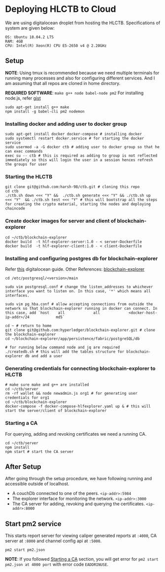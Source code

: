 # Deploying HLCTB to Cloud

We are using digitalocean droplet from hosting the HLCTB. Specifications of system are given below:

```
OS: Ubuntu 18.04.2 LTS
RAM: 4GB
CPU: Intel(R) Xeon(R) CPU E5-2650 v4 @ 2.20GHz
```


## Setup

__NOTE__: Using tmux is recommended because we need multiple terminals for running many processes and also for configuring different services. And I am assuming that all repos are cloned in home directory.

__REQUIRED SOFTWARE__: `make g++ node babel-node pm2`
For installing node.js, refer [gist](https://gist.github.com/d2s/372b5943bce17b964a79)
```
sudo apt-get install g++ make
npm install -g babel-cli pm2 nodemon
```

### Installing docker and adding user to docker group
```
sudo apt-get install docker docker-compose # installing docker
sudo systemctl restart docker.service # for starting the docker service
sudo usermod -a -G docker ctb # adding user to docker group so that he can exec commands
exec su -- ctb # this is required as adding to group is not reflected immediately so this will login the user in a session hences refresh the groups for user
```

### Starting the HLCTB
```
git clone git@github.com:harsh-98/ctb.git # cloning this repo
cd ctb
./ctb.sh down <<< "Y" &&  ./ctb.sh generate <<< "Y" && ./ctb.sh up  <<< "Y"  && ./ctb.sh test <<< "Y" # this will bootstrap all the steps for creating the crypto material, starting the nodes and deploying chaincode
```

### Create docker images for server and client of blockchain-explorer
```
cd ~/ctb/blockchain-explorer
docker build  -t hlf-explorer-server:1.0 - < server-Dockerfile
docker build  -t hlf-explorer-client:1.0 - < client-Dockerfile
```

### Installing and configuring postgres db for blockchain-explorer
Refer [this](https://www.digitalocean.com/community/tutorials/how-to-install-and-use-postgresql-on-ubuntu-18-04) digitalocean guide.
Other References: [blockchain-explorer](https://github.com/hyperledger/blockchain-explorer)

```
cd /etc/postgresql/<version>/main

sudo vim postgresql.conf # change the listen_addresses to whichever interface you want to listen on. In this case, '*' which means all interfaces.

sudo vim pg_hba.conf # allow accepting connections from outside the network so that blockchain-explorer running in docker can connect. In this case, add `host    all             all             <docker-host-ip-addr>/24            md5`

cd ~ # return to home
git clone git@github.com:hyperledger/blockchain-explorer.git # clone the blockchain-explorer
cd ~/blockchain-explorer/app/persistence/fabric/postgreSQL/db

# for running below command node and jq are required
./createdb.sh # this will add the tables structure for blockchain-explorer db and add a user
```

### Generating credentials for connecting blockchain-explorer to HLCTB
```
# make sure make and g++ are installed
cd ~/ctb/server
rm -rf wallet && node newadmin.js org1 # for generating user credentials for org1
cd ~/ctb/blockchain-explorer
docker-compose -f docker-compose-hlfexplorer.yaml up & # this will start the server/client of blockchain-explorer
```

### Starting a CA
For querying, adding and revoking certificates we need a running CA.
```
cd ~/ctb/server
npm install
npm start # start the CA server
```

## After Setup
After going through the setup procedure, we have following running and accessible outside of localhost.

- A couchDb connected to one of the peers. `<ip-addr>:5984`
- The explorer interface for monitoring the network. `<ip-addr>:3000`
- The CA server for adding, revoking and querying the certificates. `<ip-addr>:8000`

## Start pm2 service
This starts report server for viewing caliper generated reports at `:4000`, CA server at `:8000` and channel config api at `:5000`.
```
pm2 start pm2.json
```

__NOTE__: If you followed [Starting a CA](#starting-a-ca) section, you will get error for `pm2 start pm2.json at 4000 port` with error code `EADDRINUSE`.
